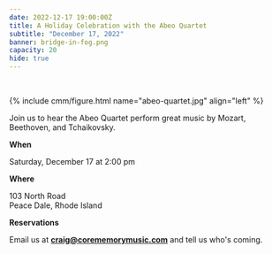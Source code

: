 ```yaml
---
date: 2022-12-17 19:00:00Z
title: A Holiday Celebration with the Abeo Quartet
subtitle: "December 17, 2022"
banner: bridge-in-fog.png
capacity: 20
hide: true
---
```


<br>

{% include cmm/figure.html name="abeo-quartet.jpg" align="left" %}

Join us to hear the Abeo Quartet perform great music by Mozart, Beethoven, and Tchaikovsky.

**When** 

Saturday, December 17 at 2:00 pm

**Where** 

103 North Road  
Peace Dale, Rhode Island

**Reservations** 

Email us at **craig@corememorymusic.com** and tell us who's coming.
